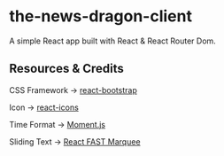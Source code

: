 # the-news-dragon-client
A simple React app built with React & React Router Dom.

## Resources & Credits
CSS Framework -> [react-bootstrap](https://react-bootstrap.github.io/getting-started/introduction)

Icon -> [react-icons](https://react-icons.github.io/react-icons/)

Time Format -> [Moment.js](https://momentjs.com/)

Sliding Text -> [React FAST Marquee](https://www.react-fast-marquee.com/documentation)